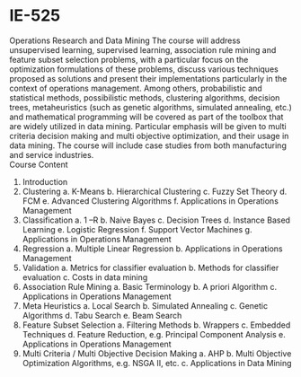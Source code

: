 # IE-525
Operations Research and Data Mining
The course will address unsupervised learning, supervised learning, association rule mining and feature subset selection problems, with a particular focus on the optimization formulations of these problems, discuss various techniques proposed as solutions and present their implementations particularly in the context of operations management.
Among others, probabilistic and statistical methods, possibilistic methods, clustering algorithms, decision trees, metaheuristics (such as genetic algorithms, simulated annealing, etc.) and mathematical programming will be covered as part of the toolbox that are widely utilized in data mining.  Particular emphasis will be given to multi criteria decision making and multi objective optimization, and their usage in data mining.
The course will include case studies from both manufacturing and service industries.  
Course Content
1.	Introduction 
2.	Clustering
	a. K-Means
	b. Hierarchical Clustering
	c.	Fuzzy Set Theory 
	d.	FCM 
	e.	Advanced Clustering Algorithms
	f.	Applications in Operations Management
3.	Classification
  a.	1 –R
  b.	Naive Bayes 
  c.	Decision Trees
  d.	Instance Based Learning 
  e.	Logistic Regression
  f.	Support Vector Machines 
  g.	Applications in Operations Management
4.	Regression
  a.	Multiple Linear Regression
  b.	Applications in Operations Management
5.	Validation
  a.	Metrics for classifier evaluation
  b.	Methods for classifier evaluation
  c.	Costs in data mining
6.	Association Rule Mining 
  a.	Basic Terminology
  b.	A priori Algorithm
  c.	Applications in Operations Management
7.	Meta Heuristics
  a.	Local Search
  b.	Simulated Annealing
  c.	Genetic Algorithms
  d.	Tabu Search
  e.	Beam Search
8.	Feature Subset Selection
  a.	Filtering Methods
  b.	Wrappers
  c.	Embedded Techniques
  d.	Feature Reduction, e.g. Principal Component Analysis
  e.	Applications in Operations Management
9.	Multi Criteria / Multi Objective Decision Making 
  a.	AHP
  b.	Multi Objective Optimization Algorithms, e.g. NSGA II, etc.
  c.	Applications in Data Mining
